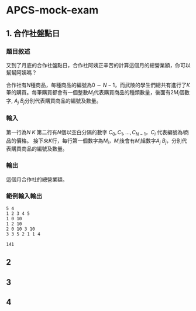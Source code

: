 # APCS-mock-exam


## 1. 合作社盤點日

### 題目敘述

又到了月底的合作社盤點日，合作社阿姨正辛苦的計算這個月的總營業額，你可以幫幫阿姨嗎？

合作社有$N$種商品，每種商品的編號為$0 \sim N-1$，而武陵的學生們總共有進行了$K$筆的購買。每筆購買都會有一個整數$M_i$代表購買商品的種類數量，後面有$2M_i$個數字, $A_j \ B_j$分別代表購買商品的編號及數量。

### 輸入
第一行為$N \ K$
第二行有$N$個以空白分隔的數字 $C_0, C_1, ..., C_{N-1}$，$C_i$ 代表編號為$i$商品的價格。
接下來$K$行，每行第一個數字為$M_i$，$M_i$後會有$M_i$組數字$A_j \ B_j$，分別代表購買商品的編號及數量。

### 輸出

這個月合作社的總營業額。


### 範例輸入輸出
```
5 4
1 2 3 4 5 
1 0 10
1 2 10
2 0 10 3 10 
3 3 5 2 1 1 4 
```

```
141
```

## 2


## 3 

## 4